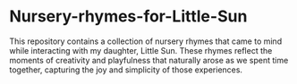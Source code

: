 # Nursery-rhymes-for-Little-Sun
This repository contains a collection of nursery rhymes that came to mind while interacting with my daughter, Little Sun. These rhymes reflect the moments of creativity and playfulness that naturally arose as we spent time together, capturing the joy and simplicity of those experiences.
